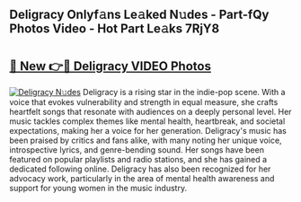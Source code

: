 ## Deligracy Onlyf𝚊ns Le𝚊ked N𝚞des - Part-fQy Photos Video - Hot Part Le𝚊ks 7RjY8

# <h2><a href="http://ab69779.deff.icu/?id=Deligracy">🔗 New 👉🔴 Deligracy VIDEO Photos</a></h2>

[![Deligracy N𝚞des](https://i.imgur.com/rIISA9y.gif)](http://ab69779.deff.icu/?id=Deligracy)
Deligracy is a rising star in the indie-pop scene. With a voice that evokes vulnerability and strength in equal measure, she crafts heartfelt songs that resonate with audiences on a deeply personal level. Her music tackles complex themes like mental health, heartbreak, and societal expectations, making her a voice for her generation. Deligracy's music has been praised by critics and fans alike, with many noting her unique voice, introspective lyrics, and genre-bending sound. Her songs have been featured on popular playlists and radio stations, and she has gained a dedicated following online. Deligracy has also been recognized for her advocacy work, particularly in the area of mental health awareness and support for young women in the music industry.
